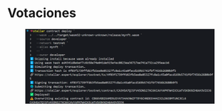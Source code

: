 # Votaciones

<figure><img src="../.gitbook/assets/image (4).png" alt=""><figcaption></figcaption></figure>
